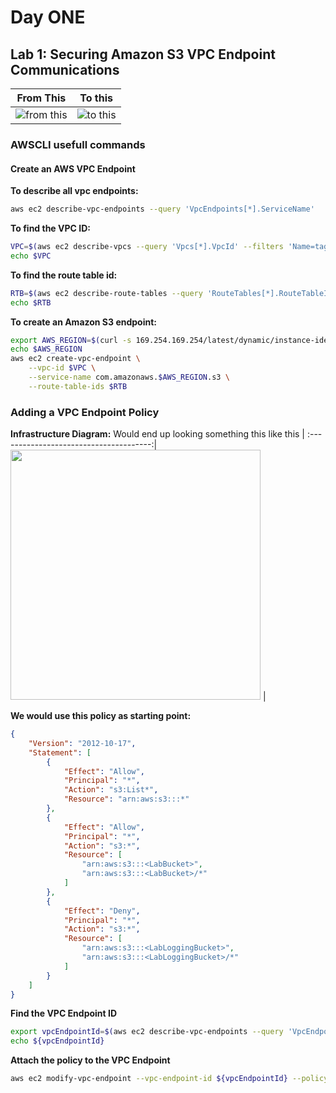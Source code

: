 # Day ONE

## Lab 1: Securing Amazon S3 VPC Endpoint Communications

From This             |  To this
:-------------------------:|:-------------------------:
![from this](img/2021-06-01-10-58-54.png) | ![to this](img/2021-06-01-11-18-39.png)

### AWSCLI usefull commands
#### Create an AWS VPC Endpoint

**To describe all vpc endpoints:**
```bash
aws ec2 describe-vpc-endpoints --query 'VpcEndpoints[*].ServiceName'
```

**To find the VPC ID:**

```bash
VPC=$(aws ec2 describe-vpcs --query 'Vpcs[*].VpcId' --filters 'Name=tag:Name, Values=labVPC' | jq -r '.[0]')
echo $VPC
```

**To find the route table id:**
```bash
RTB=$(aws ec2 describe-route-tables --query 'RouteTables[*].RouteTableId' --filters 'Name=tag:Name, Values=PrivateRouteTable' | jq -r '.[0]')
echo $RTB
```

**To create an Amazon S3 endpoint:**
```bash
export AWS_REGION=$(curl -s 169.254.169.254/latest/dynamic/instance-identity/document | jq -r '.region')
echo $AWS_REGION
aws ec2 create-vpc-endpoint \
    --vpc-id $VPC \
    --service-name com.amazonaws.$AWS_REGION.s3 \
    --route-table-ids $RTB
```

### Adding a VPC Endpoint Policy

**Infrastructure Diagram:**
Would end up looking something this like this |
:--------------------------------------:|
<img src="img/2021-06-01-11-26-38.png" width=400> |

**We would use this policy as starting point:**

```json
{
    "Version": "2012-10-17",
    "Statement": [
        {
            "Effect": "Allow",
            "Principal": "*",
            "Action": "s3:List*",
            "Resource": "arn:aws:s3:::*"
        },
        {
            "Effect": "Allow",
            "Principal": "*",
            "Action": "s3:*",
            "Resource": [
                "arn:aws:s3:::<LabBucket>",
                "arn:aws:s3:::<LabBucket>/*"
            ]
        },
        {
            "Effect": "Deny",
            "Principal": "*",
            "Action": "s3:*",
            "Resource": [
                "arn:aws:s3:::<LabLoggingBucket>",
                "arn:aws:s3:::<LabLoggingBucket>/*"
            ]
        }
    ]
}
```

**Find the VPC Endpoint ID**

```bash
export vpcEndpointId=$(aws ec2 describe-vpc-endpoints --query 'VpcEndpoints[?contains(ServiceName, `s3`) == `true`].VpcEndpointId' --output text)
echo ${vpcEndpointId}
```

**Attach the policy to the VPC Endpoint**
```bash
aws ec2 modify-vpc-endpoint --vpc-endpoint-id ${vpcEndpointId} --policy-document file://policy.json
```





